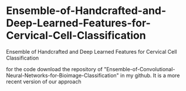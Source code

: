 # Ensemble-of-Handcrafted-and-Deep-Learned-Features-for-Cervical-Cell-Classification
Ensemble of Handcrafted and Deep Learned Features for  Cervical Cell Classification

for the code download the repository of "Ensemble-of-Convolutional-Neural-Networks-for-Bioimage-Classification" in my github. It is a more recent version of our approach
